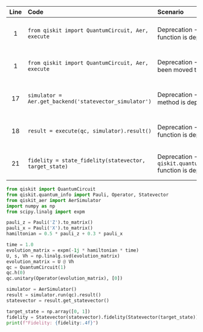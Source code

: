 | Line | Code | Scenario | Reference | Artifact | Refactoring |
| :--: | :--- | :------- | :-------: | :------- | :---------- |
| 1 | `from qiskit import QuantumCircuit, Aer, execute` | Deprecation -> The `qiskit.execute()` function is deprecated. | 39f886f3-f590-482f-8700-11100f91a979 | qiskit.execute | `from qiskit_aer import AerSimulator` |
| 1 | `from qiskit import QuantumCircuit, Aer, execute` | Deprecation -> `qiskit.Aer` module has been moved to `qiskit_aer`. | ee4d9c49-d3e7-49f2-8ce1-b27b3e098dfa | qiskit.Aer | `from qiskit_aer import AerSimulator` |
| 17 | `simulator = Aer.get_backend('statevector_simulator')` | Deprecation -> The `Aer.get_backend()` method is deprecated. | ee4d9c49-d3e7-49f2-8ce1-b27b3e098dfa | Aer.get_backend | `simulator = AerSimulator()` |
| 18 | `result = execute(qc, simulator).result()` | Deprecation -> The `qiskit.execute()` function is deprecated. | 39f886f3-f590-482f-8700-11100f91a979 | execute | `result = simulator.run(qc).result()` |
| 21 | `fidelity = state_fidelity(statevector, target_state)` | Deprecation -> The `qiskit.quantum_info.state_fidelity()` function is deprecated. | 3a42fe83-e028-4e3a-96ad-5a415a2ec35f | qiskit.quantum_info.state_fidelity | `fidelity = Statevector.from_int(0,2).to_density_matrix().fidelity(Statevector(target_state))` |


```python
from qiskit import QuantumCircuit
from qiskit.quantum_info import Pauli, Operator, Statevector
from qiskit_aer import AerSimulator
import numpy as np
from scipy.linalg import expm

pauli_z = Pauli('Z').to_matrix()
pauli_x = Pauli('X').to_matrix()
hamiltonian = 0.5 * pauli_z + 0.3 * pauli_x

time = 1.0
evolution_matrix = expm(-1j * hamiltonian * time)
U, s, Vh = np.linalg.svd(evolution_matrix)
evolution_matrix = U @ Vh
qc = QuantumCircuit(1)
qc.h(0)
qc.unitary(Operator(evolution_matrix), [0])

simulator = AerSimulator()
result = simulator.run(qc).result()
statevector = result.get_statevector()

target_state = np.array([0, 1])
fidelity = Statevector(statevector).fidelity(Statevector(target_state))
print(f"Fidelity: {fidelity:.4f}")
```